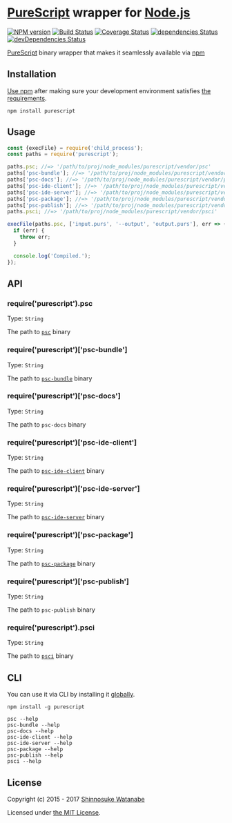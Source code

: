 # [PureScript](https://github.com/purescript/purescript) wrapper for [Node.js](https://nodejs.org/)

[![NPM version](http://img.shields.io/npm/v/purescript.svg)](https://www.npmjs.com/package/purescript)
[![Build Status](http://img.shields.io/travis/purescript-contrib/node-purescript-bin.svg)](http://travis-ci.org/purescript-contrib/node-purescript-bin)
[![Coverage Status](https://img.shields.io/coveralls/purescript-contrib/node-purescript-bin.svg)](https://coveralls.io/github/purescript-contrib/node-purescript-bin?branch=master)
[![dependencies Status](https://david-dm.org/purescript-contrib/node-purescript-bin/status.svg)](https://david-dm.org/purescript-contrib/node-purescript-bin)
[![devDependencies Status](https://david-dm.org/purescript-contrib/node-purescript-bin/dev-status.svg)](https://david-dm.org/purescript-contrib/node-purescript-bin?type=dev)

[PureScript](http://www.purescript.org/) binary wrapper that makes it seamlessly available via [npm](https://www.npmjs.com/)

## Installation

[Use npm](https://docs.npmjs.com/cli/install) after making sure your development environment satisfies [the requirements](https://github.com/purescript/purescript/blob/3fa95cc6e4e814d71d52e24062d6e9ecef3c16d3/INSTALL.md#the-curses-library).

```
npm install purescript
```

## Usage

```javascript
const {execFile} = require('child_process');
const paths = require('purescript');

paths.psc; //=> '/path/to/proj/node_modules/purescript/vendor/psc'
paths['psc-bundle']; //=> '/path/to/proj/node_modules/purescript/vendor/psc-bundle'
paths['psc-docs']; //=> '/path/to/proj/node_modules/purescript/vendor/psc-docs'
paths['psc-ide-client']; //=> '/path/to/proj/node_modules/purescript/vendor/psc-ide-client'
paths['psc-ide-server']; //=> '/path/to/proj/node_modules/purescript/vendor/psc-ide-server'
paths['psc-package']; //=> '/path/to/proj/node_modules/purescript/vendor/psc-package'
paths['psc-publish']; //=> '/path/to/proj/node_modules/purescript/vendor/psc-publish'
paths.psci; //=> '/path/to/proj/node_modules/purescript/vendor/psci'

execFile(paths.psc, ['input.purs', '--output', 'output.purs'], err => {
  if (err) {
    throw err;
  }

  console.log('Compiled.');
});
```

## API

### require('purescript').psc

Type: `String`

The path to [`psc`](https://github.com/purescript/purescript/wiki/Language-Guide:-Getting-Started#compiler-usage) binary

### require('purescript')['psc-bundle']

Type: `String`

The path to [`psc-bundle`](https://github.com/purescript/purescript/blob/master/psc-bundle/README.md) binary

### require('purescript')['psc-docs']

Type: `String`

The path to `psc-docs` binary

### require('purescript')['psc-ide-client']

Type: `String`

The path to [`psc-ide-client`](https://github.com/purescript/purescript/tree/master/psc-ide-server#issuing-queries) binary

### require('purescript')['psc-ide-server']

Type: `String`

The path to [`psc-ide-server`](https://github.com/purescript/purescript/tree/master/psc-ide-server#running-the-server) binary

### require('purescript')['psc-package']

Type: `String`

The path to [`psc-package`](https://github.com/purescript/purescript/blob/master/psc-package/README.md) binary

### require('purescript')['psc-publish']

Type: `String`

The path to `psc-publish` binary

### require('purescript').psci

Type: `String`

The path to [`psci`](https://github.com/purescript/purescript/wiki/PSCi) binary

## CLI

You can use it via CLI by installing it [globally](https://docs.npmjs.com/files/folders#global-installation).

```
npm install -g purescript

psc --help
psc-bundle --help
psc-docs --help
psc-ide-client --help
psc-ide-server --help
psc-package --help
psc-publish --help
psci --help
```

## License

Copyright (c) 2015 - 2017 [Shinnosuke Watanabe](https://github.com/shinnn)

Licensed under [the MIT License](./LICENSE).
